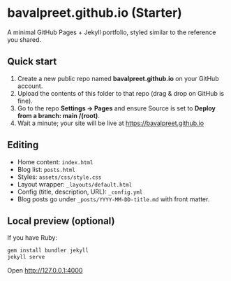 # bavalpreet.github.io (Starter)

A minimal GitHub Pages + Jekyll portfolio, styled similar to the reference you shared.

## Quick start
1. Create a new public repo named **bavalpreet.github.io** on your GitHub account.
2. Upload the contents of this folder to that repo (drag & drop on GitHub is fine).
3. Go to the repo **Settings → Pages** and ensure Source is set to **Deploy from a branch: main /(root)**.
4. Wait a minute; your site will be live at https://bavalpreet.github.io

## Editing
- Home content: `index.html`
- Blog list: `posts.html`
- Styles: `assets/css/style.css`
- Layout wrapper: `_layouts/default.html`
- Config (title, description, URL): `_config.yml`
- Blog posts go under `_posts/YYYY-MM-DD-title.md` with front matter.

## Local preview (optional)
If you have Ruby:
```bash
gem install bundler jekyll
jekyll serve
```
Open http://127.0.0.1:4000